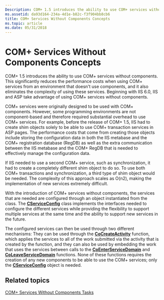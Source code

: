 ```yaml
---
Description: COM+ 1.5 introduces the ability to use COM+ services without components.
ms.assetid: da93d164-234a-4d1e-b82c-f3f904bb8cb6
title: COM+ Services Without Components Concepts
ms.topic: article
ms.date: 05/31/2018
---
```


# COM+ Services Without Components Concepts

COM+ 1.5 introduces the ability to use COM+ services without components. This significantly reduces the performance costs when using COM+ services from an environment that doesn't use components, and it also eliminates the complexity of using these services. Beginning with IIS 6.0, IIS and ASP take advantage of using COM+ services without components.

COM+ services were originally designed to be used with COM+ components. However, some programming environments are not component-based and therefore required substantial overhead to use COM+ services. For example, before the release of COM+ 1.5, IIS had to create shim objects solely to be able to use COM+ transaction services in ASP pages. The performance costs that come from creating those objects include storing the configuration data in both the IIS metabase and the COM+ registration database (RegDB) as well as the extra communication between the IIS metabase and the COM+ RegDB that is needed to effectively manage the configuration data.

If IIS needed to use a second COM+ service, such as synchronization, it had to create a completely different shim object to do so. To use both COM+ transactions and synchronization, a third type of shim object would be needed. The complexity of this approach scales as O(n2), making the implementation of new services extremely difficult.

With the introduction of COM+ services without components, the services that are needed are configured through an object instantiated from the class. The [**CServiceConfig**](cserviceconfig.md) class implements the interfaces needed to configure the different services while providing the flexibility to support multiple services at the same time and the ability to support new services in the future.

The configured services can then be used through two different mechanisms: They can be used through the [**CoCreateActivity**](/windows/desktop/api/ComSvcs/nf-comsvcs-cocreateactivity) function, which applies the services to all of the work submitted via the activity that is created by the function, and they can also be used by embedding the work that uses the services between calls to the [**CoEnterServiceDomain**](/windows/desktop/api/ComSvcs/nf-comsvcs-coenterservicedomain) and [**CoLeaveServiceDomain**](/windows/desktop/api/ComSvcs/nf-comsvcs-coleaveservicedomain) functions. None of these functions requires the creation of any new components to be able to use the COM+ services; only the [**CServiceConfig**](cserviceconfig.md) object is needed.

## Related topics

<dl> <dt>

[COM+ Services Without Components Tasks](com--services-without-components-tasks.md)
</dt> </dl>

 

 



